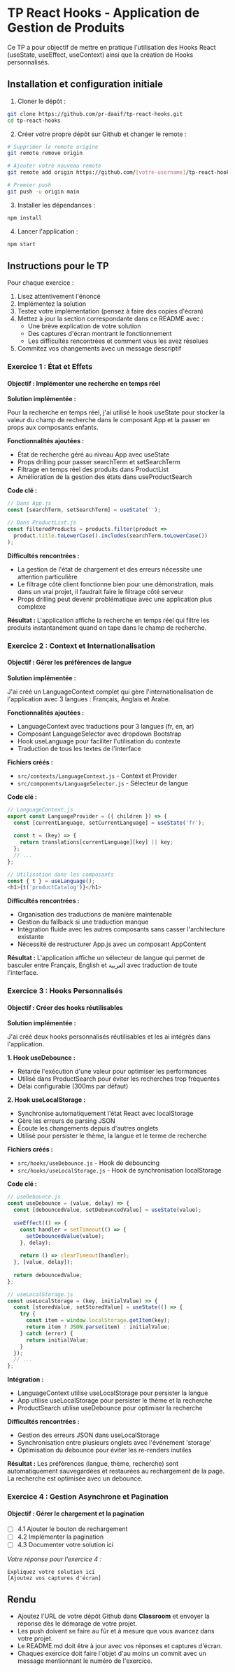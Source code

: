 # TP React Hooks - Application de Gestion de Produits

Ce TP a pour objectif de mettre en pratique l'utilisation des Hooks React (useState, useEffect, useContext) ainsi que la création de Hooks personnalisés.

## Installation et configuration initiale

1. Cloner le dépôt :
```bash
git clone https://github.com/pr-daaif/tp-react-hooks.git
cd tp-react-hooks
```

2. Créer votre propre dépôt sur Github et changer le remote :
```bash
# Supprimer le remote origine
git remote remove origin

# Ajouter votre nouveau remote
git remote add origin https://github.com/[votre-username]/tp-react-hooks.git

# Premier push
git push -u origin main
```

3. Installer les dépendances :
```bash
npm install
```

4. Lancer l'application :
```bash
npm start
```

## Instructions pour le TP

Pour chaque exercice :
1. Lisez attentivement l'énoncé
2. Implémentez la solution
3. Testez votre implémentation (pensez à faire des copies d'écran)
4. Mettez à jour la section correspondante dans ce README avec :
   - Une brève explication de votre solution
   - Des captures d'écran montrant le fonctionnement
   - Les difficultés rencontrées et comment vous les avez résolues
5. Commitez vos changements avec un message descriptif

### Exercice 1 : État et Effets 
#### Objectif : Implémenter une recherche en temps réel

**Solution implémentée :**

Pour la recherche en temps réel, j'ai utilisé le hook useState pour stocker la valeur du champ de recherche dans le composant App et la passer en props aux composants enfants.

**Fonctionnalités ajoutées :**
- État de recherche géré au niveau App avec useState  
- Props drilling pour passer searchTerm et setSearchTerm
- Filtrage en temps réel des produits dans ProductList
- Amélioration de la gestion des états dans useProductSearch

**Code clé :**
```javascript
// Dans App.js
const [searchTerm, setSearchTerm] = useState('');

// Dans ProductList.js  
const filteredProducts = products.filter(product =>
  product.title.toLowerCase().includes(searchTerm.toLowerCase())
);
```

**Difficultés rencontrées :**
- La gestion de l'état de chargement et des erreurs nécessite une attention particulière
- Le filtrage côté client fonctionne bien pour une démonstration, mais dans un vrai projet, il faudrait faire le filtrage côté serveur
- Props drilling peut devenir problématique avec une application plus complexe

**Résultat :** L'application affiche la recherche en temps réel qui filtre les produits instantanément quand on tape dans le champ de recherche.

### Exercice 2 : Context et Internationalisation
#### Objectif : Gérer les préférences de langue

**Solution implémentée :**

J'ai créé un LanguageContext complet qui gère l'internationalisation de l'application avec 3 langues : Français, Anglais et Arabe.

**Fonctionnalités ajoutées :**
- LanguageContext avec traductions pour 3 langues (fr, en, ar)
- Composant LanguageSelector avec dropdown Bootstrap
- Hook useLanguage pour faciliter l'utilisation du contexte
- Traduction de tous les textes de l'interface

**Fichiers créés :**
- `src/contexts/LanguageContext.js` - Context et Provider
- `src/components/LanguageSelector.js` - Sélecteur de langue

**Code clé :**
```javascript
// LanguageContext.js
export const LanguageProvider = ({ children }) => {
  const [currentLanguage, setCurrentLanguage] = useState('fr');
  
  const t = (key) => {
    return translations[currentLanguage][key] || key;
  };
  // ...
};

// Utilisation dans les composants
const { t } = useLanguage();
<h1>{t('productCatalog')}</h1>
```

**Difficultés rencontrées :**
- Organisation des traductions de manière maintenable
- Gestion du fallback si une traduction manque
- Intégration fluide avec les autres composants sans casser l'architecture existante
- Nécessité de restructurer App.js avec un composant AppContent

**Résultat :** L'application affiche un sélecteur de langue qui permet de basculer entre Français, English et العربية avec traduction de toute l'interface.

### Exercice 3 : Hooks Personnalisés
#### Objectif : Créer des hooks réutilisables

**Solution implémentée :**

J'ai créé deux hooks personnalisés réutilisables et les ai intégrés dans l'application.

**1. Hook useDebounce :**
- Retarde l'exécution d'une valeur pour optimiser les performances
- Utilisé dans ProductSearch pour éviter les recherches trop fréquentes
- Délai configurable (300ms par défaut)

**2. Hook useLocalStorage :**
- Synchronise automatiquement l'état React avec localStorage
- Gère les erreurs de parsing JSON
- Écoute les changements depuis d'autres onglets
- Utilisé pour persister le thème, la langue et le terme de recherche

**Fichiers créés :**
- `src/hooks/useDebounce.js` - Hook de debouncing
- `src/hooks/useLocalStorage.js` - Hook de synchronisation localStorage

**Code clé :**
```javascript
// useDebounce.js
const useDebounce = (value, delay) => {
  const [debouncedValue, setDebouncedValue] = useState(value);
  
  useEffect(() => {
    const handler = setTimeout(() => {
      setDebouncedValue(value);
    }, delay);
    
    return () => clearTimeout(handler);
  }, [value, delay]);
  
  return debouncedValue;
};

// useLocalStorage.js
const useLocalStorage = (key, initialValue) => {
  const [storedValue, setStoredValue] = useState(() => {
    try {
      const item = window.localStorage.getItem(key);
      return item ? JSON.parse(item) : initialValue;
    } catch (error) {
      return initialValue;
    }
  });
  // ...
};
```

**Intégration :**
- LanguageContext utilise useLocalStorage pour persister la langue
- App utilise useLocalStorage pour persister le thème et la recherche
- ProductSearch utilise useDebounce pour optimiser la recherche

**Difficultés rencontrées :**
- Gestion des erreurs JSON dans useLocalStorage
- Synchronisation entre plusieurs onglets avec l'événement 'storage'
- Optimisation du debounce pour éviter les re-renders inutiles

**Résultat :** Les préférences (langue, thème, recherche) sont automatiquement sauvegardées et restaurées au rechargement de la page. La recherche est optimisée avec un debounce.

### Exercice 4 : Gestion Asynchrone et Pagination
#### Objectif : Gérer le chargement et la pagination

- [ ] 4.1 Ajouter le bouton de rechargement
- [ ] 4.2 Implémenter la pagination
- [ ] 4.3 Documenter votre solution ici

_Votre réponse pour l'exercice 4 :_
```
Expliquez votre solution ici
[Ajoutez vos captures d'écran]
```

## Rendu

- Ajoutez l'URL de votre dépôt Github dans  **Classroom** et envoyer la réponse dès le démarage de votre projet.
- Les push doivent se faire au fûr et à mesure que vous avancez dans votre projet.
- Le README.md doit être à jour avec vos réponses et captures d'écran. 
- Chaques exercice doit faire l'objet d'au moins un commit avec un message mentionnant le numéro de l'exercice.